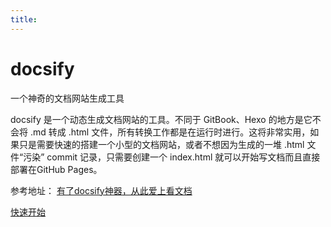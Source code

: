 ```yaml
---
title:
---
```

# docsify
一个神奇的文档网站生成工具

docsify 是一个动态生成文档网站的工具。不同于 GitBook、Hexo 的地方是它不会将 .md 转成 .html 文件，所有转换工作都是在运行时进行。这将非常实用，如果只是需要快速的搭建一个小型的文档网站，或者不想因为生成的一堆 .html 文件“污染” commit 记录，只需要创建一个 index.html 就可以开始写文档而且直接部署在GitHub Pages。


参考地址：
[有了docsify神器，从此爱上看文档](https://www.jianshu.com/p/4883e95aa903)

[快速开始](https://docsify.js.org/#/zh-cn/)

